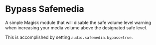 # Bypass Safemedia

A simple Magisk module that will disable the safe volume level warning when increasing your media volume above the designated safe level.

This is accomplished by setting ```audio.safemedia.bypass=true```.

